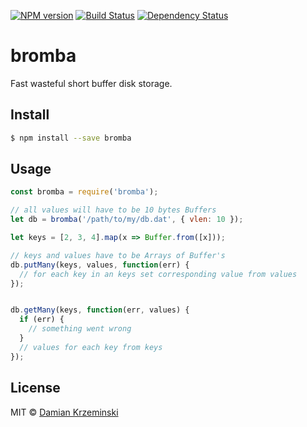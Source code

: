 [![NPM version][npm-image]][npm-url]
[![Build Status][build-image]][build-url]
[![Dependency Status][deps-image]][deps-url]

# bromba

Fast wasteful short buffer disk storage.

## Install

```sh
$ npm install --save bromba
```

## Usage

```js
const bromba = require('bromba');

// all values will have to be 10 bytes Buffers
let db = bromba('/path/to/my/db.dat', { vlen: 10 });

let keys = [2, 3, 4].map(x => Buffer.from([x]));

// keys and values have to be Arrays of Buffer's
db.putMany(keys, values, function(err) {
  // for each key in an keys set corresponding value from values
});


db.getMany(keys, function(err, values) {
  if (err) {
    // something went wrong
  }
  // values for each key from keys
});
```

## License

MIT © [Damian Krzeminski](https://pirxpilot.me)

[npm-image]: https://img.shields.io/npm/v/bromba
[npm-url]: https://npmjs.org/package/bromba

[build-url]: https://github.com/pirxpilot/bromba/actions/workflows/check.yaml
[build-image]: https://img.shields.io/github/workflow/status/pirxpilot/bromba/check

[deps-image]: https://img.shields.io/librariesio/release/npm/bromba
[deps-url]: https://libraries.io/npm/bromba

